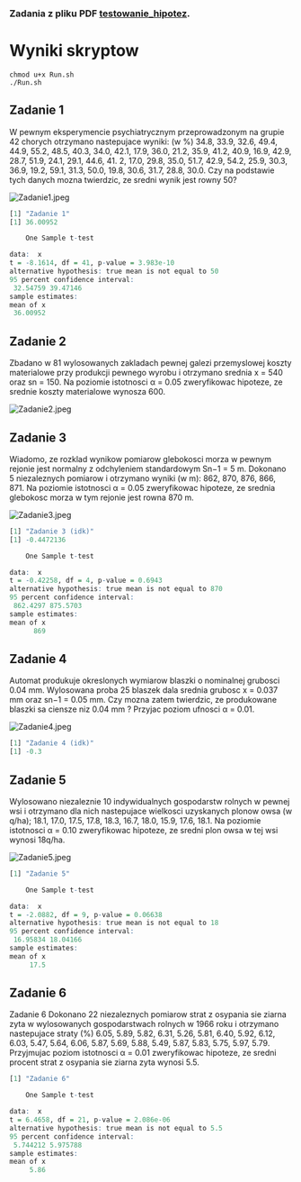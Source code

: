 ### Zadania z pliku PDF [testowanie_hipotez](testowanie_hipotez.pdf).

# Wyniki skryptow

```console
chmod u+x Run.sh
./Run.sh
```

## Zadanie 1
W pewnym eksperymencie psychiatrycznym przeprowadzonym na grupie 42 chorych otrzymano nastepujace wyniki: (w %) 34.8, 33.9, 32.6, 49.4, 44.9, 55.2, 48.5, 40.3, 34.0, 42.1, 17.9, 36.0, 21.2, 35.9, 41.2, 40.9, 16.9, 42.9, 28.7, 51.9, 24.1, 29.1, 44.6, 41. 2, 17.0, 29.8, 35.0, 51.7, 42.9, 54.2, 25.9, 30.3, 36.9, 19.2, 59.1, 31.3, 50.0, 19.8, 30.6, 31.7, 28.8, 30.0. Czy na podstawie tych danych mozna twierdzic, ze sredni wynik jest rowny 50?

![Zadanie1.jpeg](Zadanie1.jpeg)

```R
[1] "Zadanie 1"
[1] 36.00952

	One Sample t-test

data:  x
t = -8.1614, df = 41, p-value = 3.983e-10
alternative hypothesis: true mean is not equal to 50
95 percent confidence interval:
 32.54759 39.47146
sample estimates:
mean of x 
 36.00952
```

## Zadanie 2
Zbadano w 81 wylosowanych zakladach pewnej galezi przemyslowej koszty materialowe przy produkcji pewnego wyrobu i otrzymano srednia x = 540 oraz sn = 150. Na poziomie istotnosci α = 0.05 zweryfikowac hipoteze, ze srednie koszty materialowe wynosza 600. 

![Zadanie2.jpeg](Zadanie2.jpeg)

## Zadanie 3
Wiadomo, ze rozklad wynikow pomiarow glebokosci morza w pewnym rejonie jest normalny z odchyleniem standardowym Sn−1 = 5 m. Dokonano 5 niezaleznych pomiarow i otrzymano wyniki (w m): 862, 870, 876, 866, 871. Na poziomie istotnosci α = 0.05 zweryfikowac hipoteze, ze srednia glebokosc morza w tym rejonie jest rowna 870 m. 

![Zadanie3.jpeg](Zadanie3.jpeg)

```R
[1] "Zadanie 3 (idk)"
[1] -0.4472136

	One Sample t-test

data:  x
t = -0.42258, df = 4, p-value = 0.6943
alternative hypothesis: true mean is not equal to 870
95 percent confidence interval:
 862.4297 875.5703
sample estimates:
mean of x 
      869 
```

## Zadanie 4
Automat produkuje okreslonych wymiarow blaszki o nominalnej grubosci 0.04 mm. Wylosowana proba 25 blaszek dala srednia grubosc x = 0.037 mm oraz sn−1 = 0.05 mm. Czy mozna zatem twierdzic, ze produkowane blaszki sa ciensze niz 0.04 mm ? Przyjac poziom ufnosci α = 0.01. 

![Zadanie4.jpeg](Zadanie4.jpeg)

```R
[1] "Zadanie 4 (idk)"
[1] -0.3
```

## Zadanie 5
Wylosowano niezaleznie 10 indywidualnych gospodarstw rolnych w pewnej wsi i otrzymano dla nich nastepujace wielkosci uzyskanych plonow owsa (w q/ha); 18.1, 17.0, 17.5, 17.8, 18.3, 16.7, 18.0, 15.9, 17.6, 18.1. Na poziomie istotnosci α = 0.10 zweryfikowac hipoteze, ze sredni plon owsa w tej wsi wynosi 18q/ha. 

![Zadanie5.jpeg](Zadanie5.jpeg)

```R
[1] "Zadanie 5"

	One Sample t-test

data:  x
t = -2.0882, df = 9, p-value = 0.06638
alternative hypothesis: true mean is not equal to 18
95 percent confidence interval:
 16.95834 18.04166
sample estimates:
mean of x 
     17.5 
```

## Zadanie 6
Zadanie 6 Dokonano 22 niezaleznych pomiarow strat z osypania sie ziarna zyta w wylosowanych gospodarstwach rolnych w 1966 roku i otrzymano nastepujace straty (%) 6.05, 5.89, 5.82, 6.31, 5.26, 5.81, 6.40, 5.92, 6.12, 6.03, 5.47, 5.64, 6.06, 5.87, 5.69, 5.88, 5.49, 5.87, 5.83, 5.75, 5.97, 5.79. Przyjmujac poziom istotnosci α = 0.01 zweryfikowac hipoteze, ze sredni procent strat z osypania sie ziarna zyta wynosi 5.5. 

```R
[1] "Zadanie 6"

	One Sample t-test

data:  x
t = 6.4658, df = 21, p-value = 2.086e-06
alternative hypothesis: true mean is not equal to 5.5
95 percent confidence interval:
 5.744212 5.975788
sample estimates:
mean of x 
     5.86 
```
